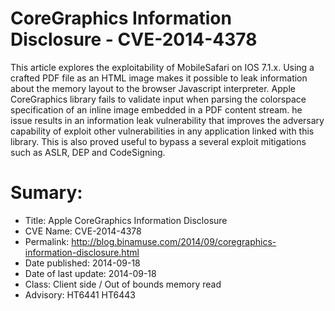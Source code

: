 CoreGraphics Information Disclosure - CVE-2014-4378
===================================================

This article explores the exploitability of MobileSafari on IOS 7.1.x. Using a crafted PDF file as an HTML image makes it possible to leak information about the memory layout to the browser Javascript interpreter. Apple CoreGraphics library fails to validate input when parsing the colorspace specification of an inline image embedded in a PDF content stream. he issue results in an information leak vulnerability that improves the adversary capability of exploit other vulnerabilities in any application linked with this library. This is also proved useful to bypass a several exploit mitigations such as ASLR, DEP and CodeSigning.

Sumary:
=======
* Title: Apple CoreGraphics Information Disclosure
* CVE Name: CVE-2014-4378
* Permalink: http://blog.binamuse.com/2014/09/coregraphics-information-disclosure.html
* Date published: 2014-09-18
* Date of last update: 2014-09-18
* Class: Client side / Out of bounds memory read
* Advisory: HT6441 HT6443
